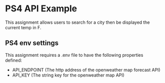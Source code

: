 # PS4 API Example
This assignment allows users to search for a city then be displayed the current temp in F.

## PS4 env settings

This assignment requires a .env file to have the following properties defined:
- API_ENDPOINT (The http address of the openweather map forecast API)
- API_KEY (The string key for the openweather map API)
